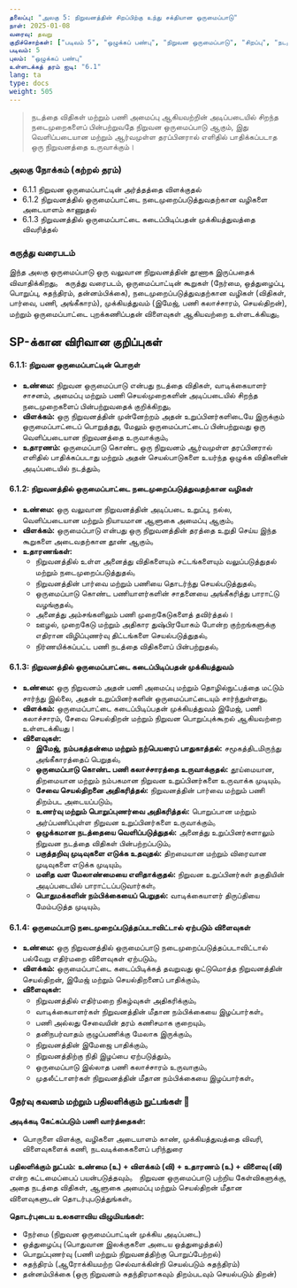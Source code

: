 ```yaml
---
தலைப்பு: "அலகு 5: நிறுவனத்தின் சிறப்பிற்கு உந்து சக்தியான ஒருமைப்பாடு"
நாள்: 2025-01-08
வரைவு: தவறு
குறிச்சொற்கள்: ["படிவம் 5", "ஒழுக்கப் பண்பு", "நிறுவன ஒருமைப்பாடு", "சிறப்பு", "நடத்தை விதிகள்", "ஆளுகை"]
படிவம்: 5
புலம்: "ஒழுக்கப் பண்பு"
உள்ளடக்கத் தரம் ஐடி: "6.1"
lang: ta
type: docs
weight: 505
---
```


> நடத்தை விதிகள் மற்றும் பணி அமைப்பு ஆகியவற்றின் அடிப்படையில் சிறந்த நடைமுறைகளைப் பின்பற்றுவதே நிறுவன ஒருமைப்பாடு ஆகும், இது வெளிப்படையான மற்றும் ஆர்வமுள்ள தரப்பினரால் எளிதில் பாதிக்கப்படாத ஒரு நிறுவனத்தை உருவாக்கும்।

### அலகு நோக்கம் (கற்றல் தரம்)

- 6.1.1 நிறுவன ஒருமைப்பாட்டின் அர்த்தத்தை விளக்குதல்
- 6.1.2 நிறுவனத்தில் ஒருமைப்பாட்டை நடைமுறைப்படுத்துவதற்கான வழிகளை அடையாளம் காணுதல்
- 6.1.3 நிறுவனத்தில் ஒருமைப்பாட்டை கடைப்பிடிப்பதன் முக்கியத்துவத்தை விவரித்தல்

### கருத்து வரைபடம்

இந்த அலகு ஒருமைப்பாடு ஒரு வலுவான நிறுவனத்தின் தூணாக இருப்பதைக் விவாதிக்கிறது。 கருத்து வரைபடம், ஒருமைப்பாட்டின் கூறுகள் (நேர்மை, ஒத்துழைப்பு, பொறுப்பு, சுதந்திரம், தன்னம்பிக்கை), நடைமுறைப்படுத்துவதற்கான வழிகள் (விதிகள், பார்வை, பணி, அங்கீகாரம்), முக்கியத்துவம் (இமேஜ், பணி கலாச்சாரம், செயல்திறன்), மற்றும் ஒருமைப்பாட்டை புறக்கணிப்பதன் விளைவுகள் ஆகியவற்றை உள்ளடக்கியது。

## SP-க்கான விரிவான குறிப்புகள்

#### 6.1.1: நிறுவன ஒருமைப்பாட்டின் பொருள்

- **உண்மை:** நிறுவன ஒருமைப்பாடு என்பது நடத்தை விதிகள், வாடிக்கையாளர் சாசனம், அமைப்பு மற்றும் பணி செயல்முறைகளின் அடிப்படையில் சிறந்த நடைமுறைகளைப் பின்பற்றுவதைக் குறிக்கிறது。
- **விளக்கம்:** ஒரு நிறுவனத்தின் முன்னேற்றம் அதன் உறுப்பினர்களிடையே இருக்கும் ஒருமைப்பாட்டைப் பொறுத்தது, மேலும் ஒருமைப்பாட்டைப் பின்பற்றுவது ஒரு வெளிப்படையான நிறுவனத்தை உருவாக்கும்。
- **உதாரணம்:** ஒருமைப்பாடு கொண்ட ஒரு நிறுவனம் ஆர்வமுள்ள தரப்பினரால் எளிதில் பாதிக்கப்படாது மற்றும் அதன் செயல்பாடுகளை உயர்ந்த ஒழுக்க விதிகளின் அடிப்படையில் நடத்தும்。

#### 6.1.2: நிறுவனத்தில் ஒருமைப்பாட்டை நடைமுறைப்படுத்துவதற்கான வழிகள்

- **உண்மை:** ஒரு வலுவான நிறுவனத்தின் அடிப்படை உறுப்பு, நல்ல, வெளிப்படையான மற்றும் நியாயமான ஆளுகை அமைப்பு ஆகும்。
- **விளக்கம்:** ஒருமைப்பாடு என்பது ஒரு நிறுவனத்தின் தரத்தை உறுதி செய்ய இந்த கூறுகளை அடைவதற்கான தூண் ஆகும்。
- **உதாரணங்கள்:**
  - நிறுவனத்தில் உள்ள அனைத்து விதிகளையும் சட்டங்களையும் வலுப்படுத்துதல் மற்றும் நடைமுறைப்படுத்துதல்。
  - நிறுவனத்தின் பார்வை மற்றும் பணியை தொடர்ந்து செயல்படுத்துதல்。
  - ஒருமைப்பாடு கொண்ட பணியாளர்களின் சாதனையை அங்கீகரித்து பாராட்டு வழங்குதல்。
  - அனைத்து அம்சங்களிலும் பணி முறைகேடுகளைத் தவிர்த்தல்।
  - ஊழல், முறைகேடு மற்றும் அதிகார துஷ்பிரயோகம் போன்ற குற்றங்களுக்கு எதிரான விழிப்புணர்வு திட்டங்களை செயல்படுத்துதல்。
  - நிர்ணயிக்கப்பட்ட பணி நடத்தை விதிகளைப் பின்பற்றுதல்。

#### 6.1.3: நிறுவனத்தில் ஒருமைப்பாட்டை கடைப்பிடிப்பதன் முக்கியத்துவம்

- **உண்மை:** ஒரு நிறுவனம் அதன் பணி அமைப்பு மற்றும் தொழில்நுட்பத்தை மட்டும் சார்ந்து இல்லை, அதன் உறுப்பினர்களின் ஒருமைப்பாட்டையும் சார்ந்துள்ளது。
- **விளக்கம்:** ஒருமைப்பாட்டை கடைப்பிடிப்பதன் முக்கியத்துவம் இமேஜ், பணி கலாச்சாரம், சேவை செயல்திறன் மற்றும் நிறுவன பொறுப்புக்கூறல் ஆகியவற்றை உள்ளடக்கியது।
- **விளைவுகள்:**
  - **இமேஜ், நம்பகத்தன்மை மற்றும் நற்பெயரைப் பாதுகாத்தல்:** சமூகத்திடமிருந்து அங்கீகாரத்தைப் பெறுதல்。
  - **ஒருமைப்பாடு கொண்ட பணி கலாச்சாரத்தை உருவாக்குதல்:** தூய்மையான, திறமையான மற்றும் நம்பகமான நிறுவன உறுப்பினர்களை உருவாக்க முடியும்。
  - **சேவை செயல்திறனை அதிகரித்தல்:** நிறுவனத்தின் பார்வை மற்றும் பணி திறம்பட அடையப்படும்。
  - **உணர்வு மற்றும் பொறுப்புணர்வை அதிகரித்தல்:** பொறுப்பான மற்றும் அர்ப்பணிப்புள்ள நிறுவன உறுப்பினர்களை உருவாக்கும்。
  - **ஒழுக்கமான நடத்தையை வெளிப்படுத்துதல்:** அனைத்து உறுப்பினர்களாலும் நிறுவன நடத்தை விதிகள் பின்பற்றப்படும்。
  - **பகுத்தறிவு முடிவுகளை எடுக்க உதவுதல்:** திறமையான மற்றும் விரைவான முடிவுகளை எடுக்க முடியும்。
  - **மனித வள மேலாண்மையை எளிதாக்குதல்:** நிறுவன உறுப்பினர்கள் தகுதியின் அடிப்படையில் பாராட்டப்படுவார்கள்。
  - **பொதுமக்களின் நம்பிக்கையைப் பெறுதல்:** வாடிக்கையாளர் திருப்தியை மேம்படுத்த முடியும்。

#### 6.1.4: ஒருமைப்பாடு நடைமுறைப்படுத்தப்படாவிட்டால் ஏற்படும் விளைவுகள்

- **உண்மை:** ஒரு நிறுவனத்தில் ஒருமைப்பாடு நடைமுறைப்படுத்தப்படாவிட்டால் பல்வேறு எதிர்மறை விளைவுகள் ஏற்படும்。
- **விளக்கம்:** ஒருமைப்பாட்டை கடைப்பிடிக்கத் தவறுவது ஒட்டுமொத்த நிறுவனத்தின் செயல்திறன், இமேஜ் மற்றும் செயல்திறனைப் பாதிக்கும்。
- **விளைவுகள்:**
  - நிறுவனத்தில் எதிர்மறை நிகழ்வுகள் அதிகரிக்கும்。
  - வாடிக்கையாளர்கள் நிறுவனத்தின் மீதான நம்பிக்கையை இழப்பார்கள்。
  - பணி அல்லது சேவையின் தரம் கணிசமாக குறையும்。
  - தனிநபர்வாதம் குழுப்பணிக்கு மேலாக இருக்கும்。
  - நிறுவனத்தின் இமேஜை பாதிக்கும்。
  - நிறுவனத்திற்கு நிதி இழப்பை ஏற்படுத்தும்。
  - ஒருமைப்பாடு இல்லாத பணி கலாச்சாரம் உருவாகும்。
  - முதலீட்டாளர்கள் நிறுவனத்தின் மீதான நம்பிக்கையை இழப்பார்கள்。

### தேர்வு கவனம் மற்றும் பதிலளிக்கும் நுட்பங்கள் 📝

**அடிக்கடி கேட்கப்படும் பணி வார்த்தைகள்:**
- பொருளை விளக்கு, வழிகளை அடையாளம் காண், முக்கியத்துவத்தை விவரி, விளைவுகளைக் கணி, நடவடிக்கைகளைப் பரிந்துரை

**பதிலளிக்கும் நுட்பம்:**
**உண்மை (உ) + விளக்கம் (வி) + உதாரணம் (உ) + விளைவு (வி)** என்ற கட்டமைப்பைப் பயன்படுத்தவும்。 நிறுவன ஒருமைப்பாடு பற்றிய கேள்விகளுக்கு, அதை நடத்தை விதிகள், ஆளுகை அமைப்பு மற்றும் செயல்திறன் மீதான விளைவுகளுடன் தொடர்புபடுத்துங்கள்。

**தொடர்புடைய உலகளாவிய விழுமியங்கள்:**
- நேர்மை (நிறுவன ஒருமைப்பாட்டின் முக்கிய அடிப்படை)
- ஒத்துழைப்பு (பொதுவான இலக்குகளை அடைய ஒத்துழைத்தல்)
- பொறுப்புணர்வு (பணி மற்றும் நிறுவனத்திற்கு பொறுப்பேற்றல்)
- சுதந்திரம் (ஆரோக்கியமற்ற செல்வாக்கின்றி செயல்படும் சுதந்திரம்)
- தன்னம்பிக்கை (ஒரு நிறுவனம் சுதந்திரமாகவும் திறம்படவும் செயல்படும் திறன்)
